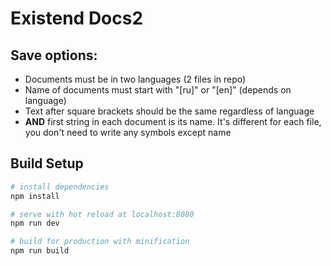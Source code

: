 # Existend Docs2

## Save options:

- Documents must be in two languages (2 files in repo)
- Name of documents must start with "[ru]" or "[en]" (depends on language)
- Text after square brackets should be the same regardless of language
- **AND** first string in each document is its name. It's different for each file, you don't need to write any symbols except name

## Build Setup

``` bash
# install dependencies
npm install

# serve with hot reload at localhost:8080
npm run dev

# build for production with minification
npm run build
```

